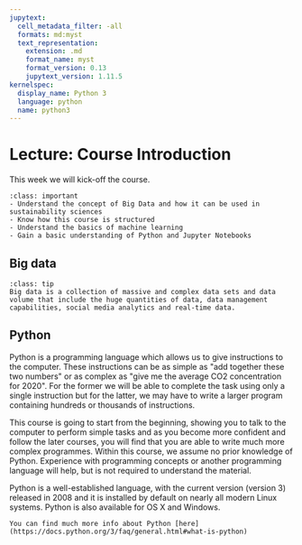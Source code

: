```yaml
---
jupytext:
  cell_metadata_filter: -all
  formats: md:myst
  text_representation:
    extension: .md
    format_name: myst
    format_version: 0.13
    jupytext_version: 1.11.5
kernelspec:
  display_name: Python 3
  language: python
  name: python3
---
```


# Lecture: Course Introduction

This week we will kick-off the course. 

`````{admonition} Learning objectives week 1
:class: important
- Understand the concept of Big Data and how it can be used in sustainability sciences
- Know how this course is structured 
- Understand the basics of machine learning 
- Gain a basic understanding of Python and Jupyter Notebooks
`````

## Big data

`````{admonition} Definition of Big Data
:class: tip
Big data is a collection of massive and complex data sets and data volume that include the huge quantities of data, data management capabilities, social media analytics and real-time data. 
`````

## Python
Python is a programming language which allows us to give instructions to the computer. These instructions can be as simple as "add together these two numbers" or as complex as "give me the average CO2 concentration for 2020". For the former we will be able to complete the task using only a single instruction but for the latter, we may have to write a larger program containing hundreds or thousands of instructions.

This course is going to start from the beginning, showing you to talk to the computer to perform simple tasks and as you become more confident and follow the later courses, you will find that you are able to write much more complex programmes. Within this course, we assume no prior knowledge of Python. Experience with programming concepts or another programming language will help, but is not required to understand the material.

Python is a well-established language, with the current version (version 3) released in 2008 and it is installed by default on nearly all modern Linux systems. Python is also available for OS X and Windows.

```{seealso} 
You can find much more info about Python [here](https://docs.python.org/3/faq/general.html#what-is-python)
```





